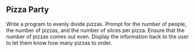 ## Pizza Party

Write a program to evenly divide pizzas.  Prompt for the number of people, the number of pizzas, and the number of slices per pizza.  Ensure that the number of pizzas comes out even.  Display the information back to the user to let them know how many pizzas to order.  


